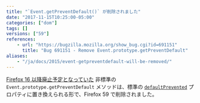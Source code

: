 ```yaml
---
title: "`Event.getPreventDefault()` が削除されました"
date: "2017-11-15T10:25:00-05:00"
categories: ["dom"]
tags: []
versions: ["59"]
references:
    - url: "https://bugzilla.mozilla.org/show_bug.cgi?id=691151"
      title: "Bug 691151 - Remove Event.prototype.getPreventDefault"
aliases:
    - "/ja/docs/2015/event-getpreventdefault-will-be-removed/"
---
```

[Firefox 16 以降廃止予定となっていた](https://www.fxsitecompat.com/ja/docs/2013/obsolete-event-methods-have-been-removed/) 非標準の `Event.prototype.getPreventDefault` メソッドは、標準の [`defaultPrevented`](https://developer.mozilla.org/docs/Web/API/Event/defaultPrevented) プロパティに置き換えられる形で、Firefox 59 で削除されました。
